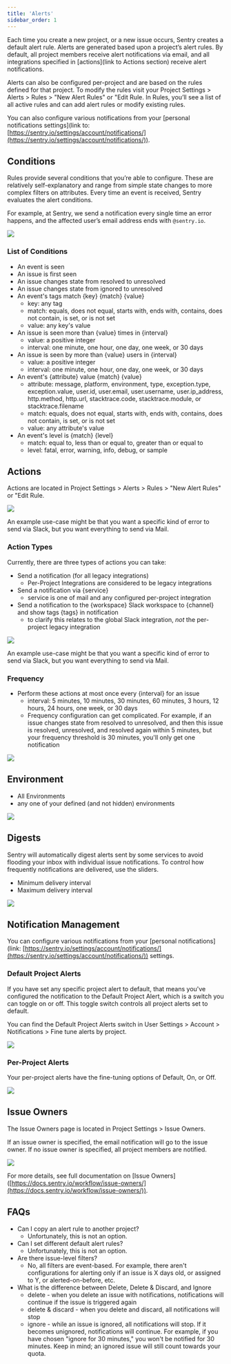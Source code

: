 ```yaml
---
title: 'Alerts'
sidebar_order: 1
---
```


Each time you create a new project, or a new issue occurs, Sentry creates a default alert rule. Alerts are generated based upon a project’s alert rules. By default, all project members receive alert notifications via email, and all integrations specified in [actions](link to Actions section) receive alert notifications.

Alerts can also be configured per-project and are based on the rules defined for that project. To modify the rules visit your Project Settings > Alerts > Rules > "New Alert Rules" or "Edit Rule. In Rules, you’ll see a list of all active rules and can add alert rules or modify existing rules.

You can also configure various notifications from your [personal notifications settings](link to: [https://sentry.io/settings/account/notifications/](https://sentry.io/settings/account/notifications/)). 

## **Conditions**

Rules provide several conditions that you’re able to configure. These are relatively self-explanatory and range from simple state changes to more complex filters on attributes. Every time an event is received, Sentry evaluates the alert conditions.

For example, at Sentry, we send a notification every single time an error happens, and the affected user’s email address ends with `@sentry.io`.

![](Untitled-93bab517-3a98-449e-b61b-2cef5e7a0957.png)

### List of Conditions

- An event is seen
- An issue is first seen
- An issue changes state from resolved to unresolved
- An issue changes state from ignored to unresolved
- An event's tags match {key} {match} {value}
    - key: any tag
    - match: equals, does not equal, starts with, ends with, contains, does not contain, is set, or is not set
    - value: any key's value
- An issue is seen more than {value} times in {interval}
    - value: a positive integer
    - interval: one minute, one hour, one day, one week, or 30 days
- An issue is seen by more than {value} users in {interval}
    - value: a positive integer
    - interval: one minute, one hour, one day, one week, or 30 days
- An event's {attribute} value {match} {value}
    - attribute: message, platform, environment, type, exception.type, exception.value, user.id, user.email, user.username, user.ip_address, http.method, http.url, stacktrace.code, stacktrace.module, or stacktrace.filename
    - match: equals, does not equal, starts with, ends with, contains, does not contain, is set, or is not set
    - value: any attribute's value
- An event's level is {match} {level}
    - match: equal to, less than or equal to, greater than or equal to
    - level: fatal, error, warning, info, debug, or sample

## Actions

Actions are located in Project Settings > Alerts > Rules > "New Alert Rules" or "Edit Rule.

![](Untitled-09e4d068-799a-46e4-8672-0918531bec21.png)

An example use-case might be that you want a specific kind of error to send via Slack, but you want everything to send via Mail.

### Action Types

Currently, there are three types of actions you can take:

- Send a notification (for all legacy integrations)
    - Per-Project Integrations are considered to be legacy integrations
- Send a notification via {service}
    - service is one of mail and any configured per-project integration
- Send a notification to the {workspace} Slack workspace to {channel} and show tags {tags} in notification
    - to clarify this relates to the global Slack integration, *not* the per-project legacy integration

![](Untitled-f2a54bb8-40ca-4060-93ab-793bbaf9578c.png)

An example use-case might be that you want a specific kind of error to send via Slack, but you want everything to send via Mail.

### Frequency

- Perform these actions at most once every {interval} for an issue
    - interval: 5 minutes, 10 minutes, 30 minutes, 60 minutes, 3 hours, 12 hours, 24 hours, one week, or 30 days
    - Frequency configuration can get complicated. For example, if an issue changes state from resolved to unresolved, and then this issue is resolved, unresolved, and resolved again within 5 minutes, but your frequency threshold is 30 minutes, you'll only get one notification

![](Untitled-765e2083-e4cf-4875-b070-25e726e51853.png)

## Environment

- All Environments
- any one of your defined (and not hidden) environments

![](Untitled-1ebaacbb-49a5-43fc-bad1-9b1fc3e234f5.png)

## Digests

Sentry will automatically digest alerts sent by some services to avoid flooding your inbox with individual issue notifications. To control how frequently notifications are delivered, use the sliders.

- Minimum delivery interval
- Maximum delivery interval

![](Untitled-dfaf7516-1747-4cbc-a1a4-03eee10c9c04.png)

## Notification Management

You can configure various notifications from your [personal notifications](link: [https://sentry.io/settings/account/notifications/](https://sentry.io/settings/account/notifications/)) settings.

### Default Project Alerts

If you have set any specific project alert to default, that means you've configured the notification to the Default Project Alert, which is a switch you can toggle on or off. This toggle switch controls all project alerts set to default. 

You can find the Default Project Alerts switch in User Settings > Account > Notifications > Fine tune alerts by project.

![](default_project_alerts-78e9bd4d-a652-4d05-a2cb-1a84e44b5d60.png)

### Per-Project Alerts

Your per-project alerts have the fine-tuning options of Default, On, or Off. 

![](specific_project_alert-0fde9e7a-93b0-4d00-9ce5-2a5492b3904f.png)

## Issue Owners

The Issue Owners page is located in Project Settings > Issue Owners.

If an issue owner is specified, the email notification will go to the issue owner. If no issue owner is specified, all project members are notified.

![](Untitled-4aac3a0d-0ef5-4c4e-b1c7-5d916f4cba30.png)

For more details, see full documentation on [Issue Owners] ([https://docs.sentry.io/workflow/issue-owners/](https://docs.sentry.io/workflow/issue-owners/)).

## FAQs

- Can I copy an alert rule to another project?
    - Unfortunately, this is not an option.
- Can I set different default alert rules?
    - Unfortunately, this is not an option.
- Are there issue-level filters?
    - No, all filters are event-based. For example, there aren't configurations for alerting only if an issue is X days old, or assigned to Y, or alerted-on-before, etc.
- What is the difference between Delete, Delete & Discard, and Ignore
    - delete - when you delete an issue with notifications, notifications will continue if the issue is triggered again
    - delete & discard - when you delete and discard, all notifications will stop
    - ignore - while an issue is ignored, all notifications will stop. If it becomes unignored, notifications will continue. For example, if you have chosen "ignore for 30 minutes," you won't be notified for 30 minutes. Keep in mind; an ignored issue will still count towards your quota.
    